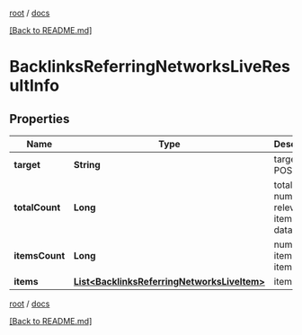 [root](./../ "root") / [docs](./ "docs")

[[Back to README.md]](./../README.md "[Back to README.md]")

# BacklinksReferringNetworksLiveResultInfo

## Properties

| Name | Type | Description | Notes |
|------------ | ------------- | ------------- | -------------|
|**target** | **String** | target in a POST array |  [optional] |
|**totalCount** | **Long** | total number of relevant items in the database |  [optional] |
|**itemsCount** | **Long** | number of items in the items array |  [optional] |
|**items** | [**List&lt;BacklinksReferringNetworksLiveItem&gt;**](BacklinksReferringNetworksLiveItem.md) | items array |  [optional] |

[root](./../ "root") / [docs](./ "docs")

[[Back to README.md]](./../README.md "[Back to README.md]")